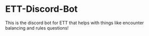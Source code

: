 # ETT-Discord-Bot
This is the discord bot for ETT that helps with things like encounter balancing and rules questions!
